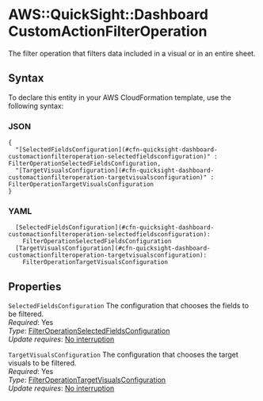 # AWS::QuickSight::Dashboard CustomActionFilterOperation<a name="aws-properties-quicksight-dashboard-customactionfilteroperation"></a>

The filter operation that filters data included in a visual or in an entire sheet\.

## Syntax<a name="aws-properties-quicksight-dashboard-customactionfilteroperation-syntax"></a>

To declare this entity in your AWS CloudFormation template, use the following syntax:

### JSON<a name="aws-properties-quicksight-dashboard-customactionfilteroperation-syntax.json"></a>

```
{
  "[SelectedFieldsConfiguration](#cfn-quicksight-dashboard-customactionfilteroperation-selectedfieldsconfiguration)" : FilterOperationSelectedFieldsConfiguration,
  "[TargetVisualsConfiguration](#cfn-quicksight-dashboard-customactionfilteroperation-targetvisualsconfiguration)" : FilterOperationTargetVisualsConfiguration
}
```

### YAML<a name="aws-properties-quicksight-dashboard-customactionfilteroperation-syntax.yaml"></a>

```
  [SelectedFieldsConfiguration](#cfn-quicksight-dashboard-customactionfilteroperation-selectedfieldsconfiguration): 
    FilterOperationSelectedFieldsConfiguration
  [TargetVisualsConfiguration](#cfn-quicksight-dashboard-customactionfilteroperation-targetvisualsconfiguration): 
    FilterOperationTargetVisualsConfiguration
```

## Properties<a name="aws-properties-quicksight-dashboard-customactionfilteroperation-properties"></a>

`SelectedFieldsConfiguration`  <a name="cfn-quicksight-dashboard-customactionfilteroperation-selectedfieldsconfiguration"></a>
The configuration that chooses the fields to be filtered\.  
*Required*: Yes  
*Type*: [FilterOperationSelectedFieldsConfiguration](aws-properties-quicksight-dashboard-filteroperationselectedfieldsconfiguration.md)  
*Update requires*: [No interruption](https://docs.aws.amazon.com/AWSCloudFormation/latest/UserGuide/using-cfn-updating-stacks-update-behaviors.html#update-no-interrupt)

`TargetVisualsConfiguration`  <a name="cfn-quicksight-dashboard-customactionfilteroperation-targetvisualsconfiguration"></a>
The configuration that chooses the target visuals to be filtered\.  
*Required*: Yes  
*Type*: [FilterOperationTargetVisualsConfiguration](aws-properties-quicksight-dashboard-filteroperationtargetvisualsconfiguration.md)  
*Update requires*: [No interruption](https://docs.aws.amazon.com/AWSCloudFormation/latest/UserGuide/using-cfn-updating-stacks-update-behaviors.html#update-no-interrupt)